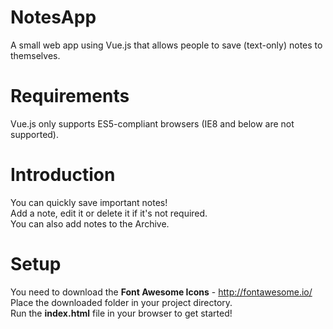# NotesApp
A small web app using Vue.js that allows people to save (text-only) notes to themselves.  

# Requirements
Vue.js only supports ES5-compliant browsers (IE8 and below are not supported).  

# Introduction
You can quickly save important notes!  
Add a note, edit it or delete it if it's not required.  
You can also add notes to the Archive.  

# Setup
You need to download the **Font Awesome Icons** - http://fontawesome.io/  
Place the downloaded folder in your project directory.  
Run the **index.html** file in your browser to get started!
